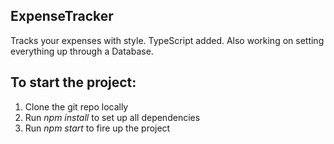 ## ExpenseTracker

Tracks your expenses with style. TypeScript added.
Also working on setting everything up through a Database.

## To start the project:

1. Clone the git repo locally
2. Run _npm install_ to set up all dependencies
3. Run _npm start_ to fire up the project
